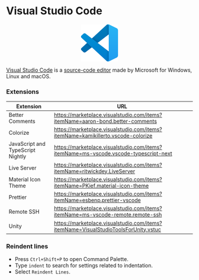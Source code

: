 # Visual Studio Code

<p align="center"><img align="center" width="20%" height="20%" src="assets/visualstudiocode.svg"></p>

[Visual Studio Code](https://en.wikipedia.org/wiki/Visual_Studio_Code) is a [source-code editor](https://en.wikipedia.org/wiki/Source-code_editor) made by Microsoft for Windows, Linux and macOS.

### Extensions

| Extension | URL |
|---|---|
| Better Comments | https://marketplace.visualstudio.com/items?itemName=aaron-bond.better-comments |
| Colorize | https://marketplace.visualstudio.com/items?itemName=kamikillerto.vscode-colorize |
| JavaScript and TypeScript Nightly | https://marketplace.visualstudio.com/items?itemName=ms-vscode.vscode-typescript-next |
| Live Server | https://marketplace.visualstudio.com/items?itemName=ritwickdey.LiveServer |
| Material Icon Theme | https://marketplace.visualstudio.com/items?itemName=PKief.material-icon-theme |
| Prettier | https://marketplace.visualstudio.com/items?itemName=esbenp.prettier-vscode |
| Remote SSH | https://marketplace.visualstudio.com/items?itemName=ms-vscode-remote.remote-ssh |
| Unity | https://marketplace.visualstudio.com/items?itemName=VisualStudioToolsForUnity.vstuc |

### Reindent lines

* Press `Ctrl+Shift+P` to open Command Palette.
* Type `indent` to search for settings related to indentation.
* Select `Reindent Lines`.
